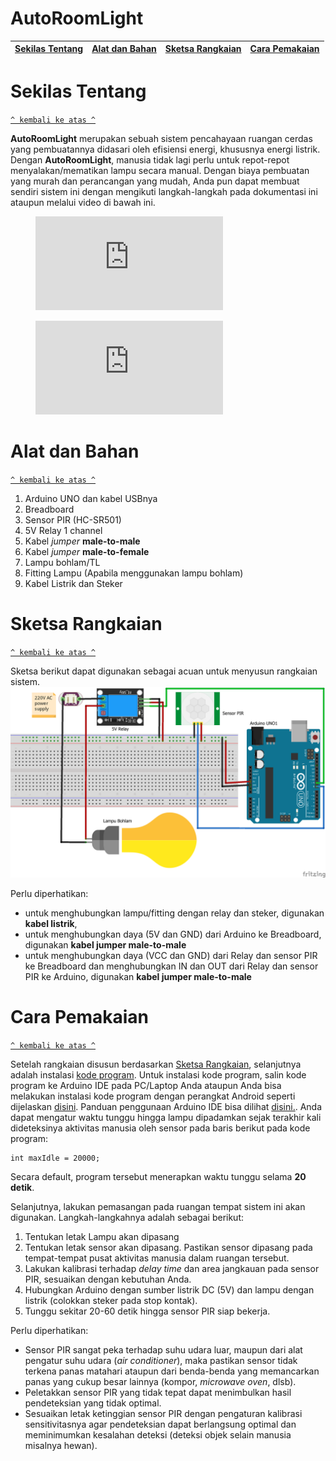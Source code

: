 # AutoRoomLight

[Sekilas Tentang](#sekilas-tentang) | [Alat dan Bahan](#alat-dan-bahan) | [Sketsa Rangkaian](#sketsa-rangkaian) | [Cara Pemakaian](#cara-pemakaian) 
:---:|:---:|:---:|:---:

# Sekilas Tentang
[`^ kembali ke atas ^`](#)

**AutoRoomLight** merupakan sebuah sistem pencahayaan ruangan cerdas yang pembuatannya didasari oleh efisiensi energi, khususnya energi listrik. Dengan **AutoRoomLight**, manusia tidak lagi perlu untuk repot-repot menyalakan/mematikan lampu secara manual. Dengan biaya pembuatan yang murah dan perancangan yang mudah, Anda pun dapat membuat sendiri sistem ini dengan mengikuti langkah-langkah pada dokumentasi ini ataupun melalui video di bawah ini.

<figure class="video_container">
  <iframe src="https://www.youtube.com/embed/enMumwvLAug" frameborder="0" allowfullscreen="true"> </iframe>
</figure>

<figure class="video_container">
  <iframe src="https://www.youtube.com/embed/enMumwvLAug" frameborder="0" allowfullscreen="true"> </iframe>
</figure>

# Alat dan Bahan
[`^ kembali ke atas ^`](#)

1. Arduino UNO dan kabel USBnya
2. Breadboard
3. Sensor PIR (HC-SR501)
4. 5V Relay 1 channel
5. Kabel _jumper_ **male-to-male**
6. Kabel _jumper_ **male-to-female**
7. Lampu bohlam/TL
8. Fitting Lampu (Apabila menggunakan lampu bohlam)
9. Kabel Listrik dan Steker

# Sketsa Rangkaian
[`^ kembali ke atas ^`](#)

Sketsa berikut dapat digunakan sebagai acuan untuk menyusun rangkaian sistem. 
![](https://github.com/ddhira123/AutoRoomLight/blob/master/PSTR%20lampu%20oto_bb.png)

Perlu diperhatikan:

- untuk menghubungkan lampu/fitting dengan relay dan steker, digunakan **kabel listrik**,
- untuk menghubungkan daya (5V dan GND) dari Arduino ke Breadboard, digunakan **kabel jumper male-to-male**
- untuk menghubungkan daya (VCC dan GND) dari Relay dan sensor PIR ke Breadboard dan menghubungkan IN dan OUT dari Relay dan sensor PIR ke Arduino, digunakan **kabel jumper male-to-male**

# Cara Pemakaian
[`^ kembali ke atas ^`](#)

Setelah rangkaian disusun berdasarkan [Sketsa Rangkaian](#sketsa-rangkaian), selanjutnya adalah instalasi [kode program](https://github.com/ddhira123/AutoRoomLight/blob/master/src.cpp). Untuk instalasi kode program, salin kode program ke Arduino IDE pada PC/Laptop Anda ataupun Anda bisa melakukan instalasi kode program dengan perangkat Android seperti dijelaskan [disini](https://circuitdigest.com/tutorial/program-arduino-on-android-phone). Panduan penggunaan Arduino IDE bisa dilihat [disini.](https://learn.sparkfun.com/tutorials/sik-experiment-guide-for-arduino---v32/introduction-sik-arduino-uno). Anda dapat mengatur waktu tunggu hingga lampu dipadamkan sejak terakhir kali dideteksinya aktivitas manusia oleh sensor pada baris berikut pada kode program:

```
int maxIdle = 20000;
```

Secara default, program tersebut menerapkan waktu tunggu selama **20 detik**.

Selanjutnya, lakukan pemasangan pada ruangan tempat sistem ini akan digunakan. Langkah-langkahnya adalah sebagai berikut:

1. Tentukan letak Lampu akan dipasang
2. Tentukan letak sensor akan dipasang. Pastikan sensor dipasang pada tempat-tempat pusat aktivitas manusia dalam ruangan tersebut.
3. Lakukan kalibrasi terhadap _delay time_ dan area jangkauan pada sensor PIR, sesuaikan dengan kebutuhan Anda.
4. Hubungkan Arduino dengan sumber listrik DC (5V) dan lampu dengan listrik (colokkan steker pada stop kontak).
5. Tunggu sekitar 20-60 detik hingga sensor PIR siap bekerja.

Perlu diperhatikan:

- Sensor PIR sangat peka terhadap suhu udara luar, maupun dari alat pengatur suhu udara (*air conditioner*), maka pastikan sensor tidak terkena panas matahari ataupun dari benda-benda yang memancarkan panas yang cukup besar lainnya (kompor, *microwave oven*, dlsb).
- Peletakkan sensor PIR yang tidak tepat dapat menimbulkan hasil pendeteksian yang tidak optimal.
- Sesuaikan letak ketinggian sensor PIR dengan pengaturan kalibrasi sensitivitasnya agar pendeteksian dapat berlangsung optimal dan meminimumkan kesalahan deteksi (deteksi objek selain manusia misalnya hewan).


